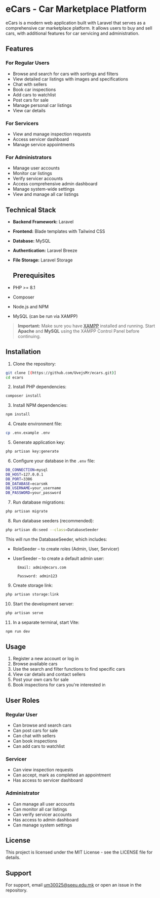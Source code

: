 # eCars - Car Marketplace Platform

eCars is a modern web application built with Laravel that serves as a comprehensive car marketplace platform. It allows users to buy and sell cars, with additional features for car servicing and administration.

## Features

### For Regular Users
- Browse and search for cars with sortings and filters
- View detailed car listings with images and specifications
- Chat with sellers
- Book car inspections
- Add cars to watchlist
- Post cars for sale
- Manage personal car listings
- View car details

### For Servicers
- View and manage inspection requests
- Access servicer dashboard
- Manage service appointments

### For Administrators
- Manage user accounts
- Monitor car listings
- Verify servicer accounts
- Access comprehensive admin dashboard
- Manage system-wide settings
- View and manage all car listings

## Technical Stack

- **Backend Framework:** Laravel
- **Frontend:** Blade templates with Tailwind CSS
- **Database:** MySQL
- **Authentication:** Laravel Breeze
- **File Storage:** Laravel Storage

  ## Prerequisites

- PHP >= 8.1
- Composer
- Node.js and NPM
- MySQL (can be run via XAMPP)

> **Important:** Make sure you have [XAMPP](https://www.apachefriends.org/index.html) installed and running.
> Start **Apache** and **MySQL** using the XAMPP Control Panel before continuing.

## Installation

1. Clone the repository:
```bash
git clone [(https://github.com/UvejsMr/ecars.git)]
cd ecars
```

2. Install PHP dependencies:
```bash
composer install
```

3. Install NPM dependencies:
```bash
npm install
```

4. Create environment file:
```bash
cp .env.example .env
```

5. Generate application key:
```bash
php artisan key:generate
```

6. Configure your database in the `.env` file:
```bash
DB_CONNECTION=mysql
DB_HOST=127.0.0.1
DB_PORT=3306
DB_DATABASE=ecarsmk
DB_USERNAME=your_username
DB_PASSWORD=your_password
```

7. Run database migrations:
```bash
php artisan migrate
```

8. Run database seeders (recommended):
```bash
php artisan db:seed --class=DatabaseSeeder
```
This will run the DatabaseSeeder, which includes:

- RoleSeeder – to create roles (Admin, User, Servicer)

- UserSeeder – to create a default admin user:

        Email: admin@ecars.com

        Password: admin123

9. Create storage link:
```bash
php artisan storage:link
```

10. Start the development server:
```bash
php artisan serve
```

11. In a separate terminal, start Vite:
```bash
npm run dev
```

## Usage

1. Register a new account or log in 
2. Browse available cars
3. Use the search and filter functions to find specific cars
4. View car details and contact sellers
5. Post your own cars for sale
6. Book inspections for cars you're interested in

## User Roles

### Regular User
- Can browse and search cars
- Can post cars for sale
- Can chat with sellers
- Can book inspections
- Can add cars to watchlist

### Servicer
- Can view inspection requests
- Can accept, mark as completed an appointment
- Has access to servicer dashboard

### Administrator
- Can manage all user accounts
- Can monitor all car listings
- Can verify servicer accounts
- Has access to admin dashboard
- Can manage system settings

## License

This project is licensed under the MIT License - see the LICENSE file for details.

## Support

For support, email [um30025@seeu.edu.mk](mailto:um30025@seeu.edu.mk) or open an issue in the repository.
